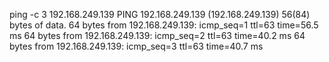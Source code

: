 ping -c 3 192.168.249.139
PING 192.168.249.139 (192.168.249.139) 56(84) bytes of data.
64 bytes from 192.168.249.139: icmp_seq=1 ttl=63 time=56.5 ms
64 bytes from 192.168.249.139: icmp_seq=2 ttl=63 time=40.2 ms
64 bytes from 192.168.249.139: icmp_seq=3 ttl=63 time=40.7 ms
